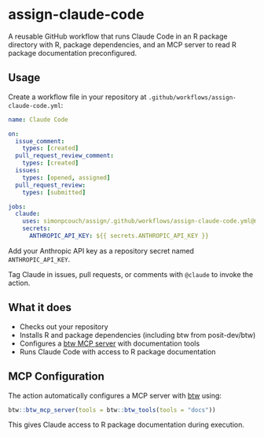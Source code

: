 # assign-claude-code

A reusable GitHub workflow that runs Claude Code in an R package directory with R, package dependencies, and an MCP server to read R package documentation preconfigured.

## Usage

Create a workflow file in your repository at `.github/workflows/assign-claude-code.yml`:

```yaml
name: Claude Code

on:
  issue_comment:
    types: [created]
  pull_request_review_comment:
    types: [created]
  issues:
    types: [opened, assigned]
  pull_request_review:
    types: [submitted]

jobs:
  claude:
    uses: simonpcouch/assign/.github/workflows/assign-claude-code.yml@main
    secrets:
      ANTHROPIC_API_KEY: ${{ secrets.ANTHROPIC_API_KEY }}
```

Add your Anthropic API key as a repository secret named `ANTHROPIC_API_KEY`.

Tag Claude in issues, pull requests, or comments with `@claude` to invoke the action.

## What it does

- Checks out your repository
- Installs R and package dependencies (including btw from posit-dev/btw)
- Configures a [btw MCP server](https://posit-dev.github.io/btw/) with documentation tools
- Runs Claude Code with access to R package documentation

## MCP Configuration

The action automatically configures a MCP server with [btw](https://posit-dev.github.io/btw/) using:
```r
btw::btw_mcp_server(tools = btw::btw_tools(tools = "docs"))
```

This gives Claude access to R package documentation during execution.
